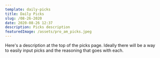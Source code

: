 ```yaml
---
template: daily-picks
title: Daily Picks
slug: /08-26-2020
date: 2020-08-26 12:37
description: Picks description
featuredImage: /assets/pro_am_picks.jpeg
---
```

Here's a description at the top of the picks page. Ideally there will be a way to easily input picks and the reasoning that goes with each.